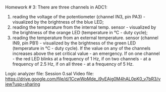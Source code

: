 Homework # 3: 
There are three channels in ADC1:
1) reading the voltage of the potentiometer (channel IN3, pin PA3) - visualized by the brightness of the blue LED;
2) reading the temperature from the internal temp. sensor - visualized by the brightness of the orange LED (temperature in °C - duty cycle);
3) reading the temperature from an external temperature. sensor (channel IN9, pin PB1) - visualized by the brightness of the green LED (temperature in °C - duty cycle).
If the value on any of the channels increases above the set critical value - an emergency. If on one channel - the red LED blinks at a frequency of 1 Hz, if on two channels - at a frequency of 2.5 Hz, if on all three - at a frequency of 5 Hz. 

Logic analyzer file: Session 0.sal
Video file: https://drive.google.com/file/d/1CcwWpMde_i9yEAjg0M4hAL0pK0_v7bR3/view?usp=sharing
